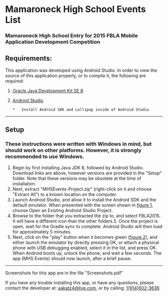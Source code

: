 # Mamaroneck High School Events List

### Mamaroneck High School Entry for 2015 FBLA Mobile Application Development Competition

## Requirements:

This application was developed using Android Studio. In order to view the source of this application properly, or to compile it, the following are required:

1.  [Oracle Java Development Kit SE 8](http://www.oracle.com/technetwork/java/javase/downloads/jdk8-downloads-2133151.html)
2.  [Android Studio](http://developer.android.com/sdk/index.html#Other)

        *   Install Android SDK and Lollipop inside of Android Studio

* * *

## Setup

### These instructions were written with Windows in mind, but should work on other platforms. However, it is strongly recommended to use Windows.

1.  Begin by first installing Java JDK 8, followed by Android Studio. Download links are above, however versions are provided in the "Setup" folder. Note that these versions may be obsolete at the time of installation.
2.  Next, extract "MHSEvents-Project.zip" (right-click on it and choose "Extract All") to a known location on the computer.
3.  Launch Android Studio, and allow it to install the Android SDK and the default emulator. When presented with the screen shown in [figure 1](fig1.jpg), choose Open an Existing Android Studio Project.
4.  Browse to the folder that you extracted the zip to, and select FBLA2015. It will have a different icon than the other folders.5.  Once the project is open, wait for the Gradle sync to complete. Android Studio will then load for approximately 5 minutes.
6.  Next, click on the "play" button when it becomes green [(figure 2)](fig2.jpg), and either launch the emulator by directly pressing OK, or attach a physical phone with USB debugging enabled, select it in the list, and press OK.
	When Android boots up, unlock the phone, and wait a few seconds. The app (MHS Events) should now launch, after a brief pause.

* * *

Screenshots for this app are in the file "Screenshots.pdf"

If you have any trouble installing this app, or have any questions, please contact the developer at: [aakatz4@live.com](mailto:aakatz4@live.com), or by calling: [1(914)602-3636](tel:+19146023636)
